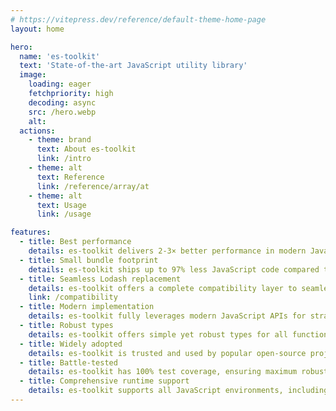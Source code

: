 ```yaml
---
# https://vitepress.dev/reference/default-theme-home-page
layout: home

hero:
  name: 'es-toolkit'
  text: 'State-of-the-art JavaScript utility library'
  image:
    loading: eager
    fetchpriority: high
    decoding: async
    src: /hero.webp
    alt:
  actions:
    - theme: brand
      text: About es-toolkit
      link: /intro
    - theme: alt
      text: Reference
      link: /reference/array/at
    - theme: alt
      text: Usage
      link: /usage

features:
  - title: Best performance
    details: es-toolkit delivers 2-3× better performance in modern JavaScript runtimes compared to other libraries.
  - title: Small bundle footprint
    details: es-toolkit ships up to 97% less JavaScript code compared to other alternative libraries.
  - title: Seamless Lodash replacement
    details: es-toolkit offers a complete compatibility layer to seamlessly replace Lodash.
    link: /compatibility
  - title: Modern implementation
    details: es-toolkit fully leverages modern JavaScript APIs for straightforward and error-free implementation.
  - title: Robust types
    details: es-toolkit offers simple yet robust types for all functions.
  - title: Widely adopted
    details: es-toolkit is trusted and used by popular open-source projects like MUI(Material UI, Base UI, MUI X), Storybook, Recharts, ink, and CKEditor.
  - title: Battle-tested
    details: es-toolkit has 100% test coverage, ensuring maximum robustness.
  - title: Comprehensive runtime support
    details: es-toolkit supports all JavaScript environments, including Node.js, Deno, Bun, and browsers.
---
```

